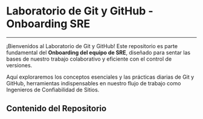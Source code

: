 # Laboratorio de Git y GitHub - Onboarding SRE

---

¡Bienvenidos al Laboratorio de Git y GitHub! Este repositorio es parte fundamental del **Onboarding del equipo de SRE**, diseñado para sentar las bases de nuestro trabajo colaborativo y eficiente con el control de versiones.

Aquí exploraremos los conceptos esenciales y las prácticas diarias de Git y GitHub, herramientas indispensables en nuestro flujo de trabajo como Ingenieros de Confiabilidad de Sitios.

## Contenido del Repositorio
